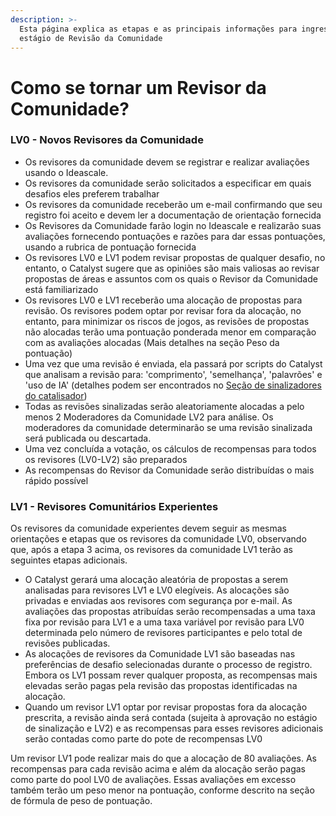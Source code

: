 ```yaml
---
description: >-
  Esta página explica as etapas e as principais informações para ingressar no
  estágio de Revisão da Comunidade
---
```


# Como se tornar um Revisor da Comunidade?

### LV0 - Novos Revisores da Comunidade <a href="#lv0-new-community-reviewers" id="lv0-new-community-reviewers"></a>

* Os revisores da comunidade devem se registrar e realizar avaliações usando o Ideascale.
* Os revisores da comunidade serão solicitados a especificar em quais desafios eles preferem trabalhar
* Os revisores da comunidade receberão um e-mail confirmando que seu registro foi aceito e devem ler a documentação de orientação fornecida
* Os Revisores da Comunidade farão login no Ideascale e realizarão suas avaliações fornecendo pontuações e razões para dar essas pontuações, usando a rubrica de pontuação fornecida
* Os revisores LV0 e LV1 podem revisar propostas de qualquer desafio, no entanto, o Catalyst sugere que as opiniões são mais valiosas ao revisar propostas de áreas e assuntos com os quais o Revisor da Comunidade está familiarizado
* Os revisores LV0 e LV1 receberão uma alocação de propostas para revisão. Os revisores podem optar por revisar fora da alocação, no entanto, para minimizar os riscos de jogos, as revisões de propostas não alocadas terão uma pontuação ponderada menor em comparação com as avaliações alocadas (Mais detalhes na seção Peso da pontuação)
* Uma vez que uma revisão é enviada, ela passará por scripts do Catalyst que analisam a revisão para: 'comprimento', 'semelhança', 'palavrões' e 'uso de IA' (detalhes podem ser encontrados no [Seção de sinalizadores do catalisador](https://docs.google.com/document/d/1j5Q3DkOWSmWLt\_KzFzpWKQweXbVqYNB3kqW\_IU3PKeQ/edit#heading=h.wh830082gcgp))
* Todas as revisões sinalizadas serão aleatoriamente alocadas a pelo menos 2 Moderadores da Comunidade LV2 para análise. Os moderadores da comunidade determinarão se uma revisão sinalizada será publicada ou descartada.
* Uma vez concluída a votação, os cálculos de recompensas para todos os revisores (LV0-LV2) são preparados
* As recompensas do Revisor da Comunidade serão distribuídas o mais rápido possível

### LV1 - Revisores Comunitários Experientes  <a href="#lv1-experienced-community-reviewers" id="lv1-experienced-community-reviewers"></a>

Os revisores da comunidade experientes devem seguir as mesmas orientações e etapas que os revisores da comunidade LV0, observando que, após a etapa 3 acima, os revisores da comunidade LV1 terão as seguintes etapas adicionais.

* O Catalyst gerará uma alocação aleatória de propostas a serem analisadas para revisores LV1 e LV0 elegíveis. As alocações são privadas e enviadas aos revisores com segurança por e-mail. As avaliações das propostas atribuídas serão recompensadas a uma taxa fixa por revisão para LV1 e a uma taxa variável por revisão para LV0 determinada pelo número de revisores participantes e pelo total de revisões publicadas.
* As alocações de revisores da Comunidade LV1 são baseadas nas preferências de desafio selecionadas durante o processo de registro. Embora os LV1 possam rever qualquer proposta, as recompensas mais elevadas serão pagas pela revisão das propostas identificadas na alocação.
* Quando um revisor LV1 optar por revisar propostas fora da alocação prescrita, a revisão ainda será contada (sujeita à aprovação no estágio de sinalização e LV2) e as recompensas para esses revisores adicionais serão contadas como parte do pote de recompensas LV0

Um revisor LV1 pode realizar mais do que a alocação de 80 avaliações. As recompensas para cada revisão acima e além da alocação serão pagas como parte do pool LV0 de avaliações. Essas avaliações em excesso também terão um peso menor na pontuação, conforme descrito na seção de fórmula de peso de pontuação.
